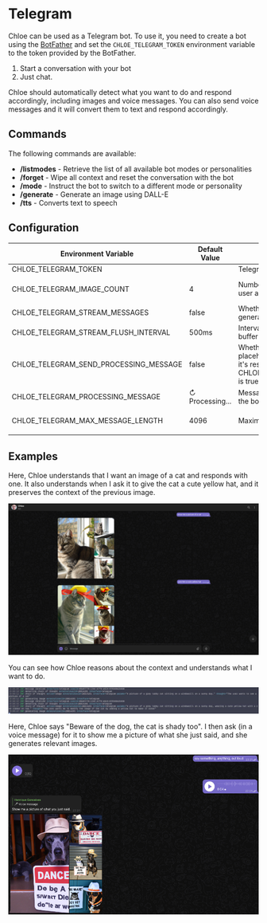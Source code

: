 # Telegram

Chloe can be used as a Telegram bot. To use it, you need to create a bot using
the [BotFather](https://t.me/botfather) and set the `CHLOE_TELEGRAM_TOKEN` environment variable to
the
token provided by the BotFather.

1. Start a conversation with your bot
2. Just chat.

Chloe should automatically detect what you want to do and respond accordingly, including
images and voice messages. You can also send voice messages and it will convert them to text and
respond accordingly.

## Commands

The following commands are available:

- **/listmodes** - Retrieve the list of all available bot modes or personalities
- **/forget** - Wipe all context and reset the conversation with the bot
- **/mode** - Instruct the bot to switch to a different mode or personality
- **/generate** - Generate an image using DALL-E
- **/tts** - Converts text to speech

## Configuration

| Environment Variable                   | Default Value   | Description                                                                                                                                            | Options            |
|----------------------------------------|-----------------|--------------------------------------------------------------------------------------------------------------------------------------------------------|--------------------|
| CHLOE_TELEGRAM_TOKEN                   |                 | Telegram bot token                                                                                                                                     |                    |
| CHLOE_TELEGRAM_IMAGE_COUNT             | 4               | Number of images to generate when the user asks for an image                                                                                           | Between 1 and 10   |
| CHLOE_TELEGRAM_STREAM_MESSAGES         | false           | Whether to stream messages as they are generated (not recommended)                                                                                     | true<br/>false     |
| CHLOE_TELEGRAM_STREAM_FLUSH_INTERVAL   | 500ms           | Interval between flushing the stream buffer                                                                                                            |                    |
| CHLOE_TELEGRAM_SEND_PROCESSING_MESSAGE | false           | Whether to send a processing message placeholder while the bot is generating it's response, defaults to true if CHLOE_TELEGRAM_STREAM_MESSAGES is true | true<br/>false     |
| CHLOE_TELEGRAM_PROCESSING_MESSAGE      | ↻ Processing... | Message to send as a placeholder while the bot is generating it's response                                                                             |                    |
| CHLOE_TELEGRAM_MAX_MESSAGE_LENGTH      | 4096            | Maximum length of a message                                                                                                                            | Between 1 and 4096 |

## Examples

Here, Chloe understands that I want an image of a cat and responds with one. It also understands
when I ask it to give the cat a cute yellow hat, and it preserves the context of the previous image.

![show me a picture of a cat](../.github/resources/images/telegram.png)

You can see how Chloe reasons about the context and understands what I want to do.

![log](../.github/resources/images/log.png)

Here, Chloe says "Beware of the dog, the cat is shady too". I then ask (in a voice message) for it
to show me a picture of what she just said, and she generates relevant images.

![show me a picture of what you just said](../.github/resources/images/telegram2.png)
